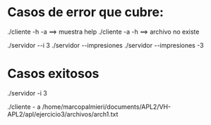 # Casos de error que cubre:
./cliente -h -a ==> muestra help
./cliente -a -h ==> archivo no existe

./servidor --i 3
./servidor --impresiones
./servidor --impresiones -3

# Casos exitosos
./servidor -i 3

./cliente - a /home/marcopalmieri/documents/APL2/VH-APL2/apl/ejercicio3/archivos/arch1.txt